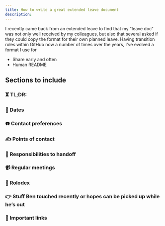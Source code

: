 ```yaml
---
title: How to write a great extended leave document
description:
---
```


I recently came back from an extended leave to find that my "leave doc" was not only well received by my colleagues, but also that several asked if they could copy the format for their own planned leave. Having transition roles within GitHub now a number of times over the years, I've evolved a format I use for 

* Share early and often
* Human README  

## Sections to include

### ⏳ TL;DR:

### 📅 Dates

### ☎️ Contact preferences

### ✍️ Points of contact

### 🤝 Responsibilities to handoff

### 📹 Regular meetings

### 👥 Rolodex

### 👉 Stuff Ben touched recently or hopes can be picked up while he’s out

### 📁 Important links
